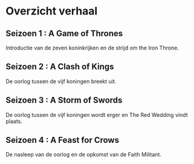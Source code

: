 # Overzicht verhaal 
## Seizoen 1 : A Game of Thrones
Introductie van de zeven koninkrijken en de strijd om the Iron Throne.
## Seizoen 2 : A Clash of Kings
De oorlog tussen de vijf koningen breekt uit.
## Seizoen 3 : A Storm of Swords
De oorlog tussen de vijf koningen wordt erger en The Red Wedding vindt plaats.
## Seizoen 4 : A Feast for Crows
De nasleep van de  oorlog en de opkomst van de Faith Militant.
